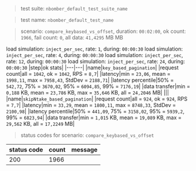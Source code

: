 > test suite: `nbomber_default_test_suite_name`

> test name: `nbomber_default_test_name`

> scenario: `compare_keybased_vs_offset`, duration: `00:02:00`, ok count: `1966`, fail count: `0`, all data: `41,4295` MB MB

load simulation: `inject_per_sec`, rate: `1`, during: `00:00:30`
load simulation: `inject_per_sec`, rate: `4`, during: `00:00:30`
load simulation: `inject_per_sec`, rate: `12`, during: `00:00:30`
load simulation: `inject_per_sec`, rate: `24`, during: `00:00:30`
|step|ok stats|
|---|---|
|name|`key_based_pagination`|
|request count|all = `1042`, ok = `1042`, RPS = `8,7`|
|latency|min = `23,06`, mean = `1998,11`, max = `7958,43`, StdDev = `2188,71`|
|latency percentile|50% = `542,72`, 75% = `3670,02`, 95% = `6094,85`, 99% = `7176,19`|
|data transfer|min = `0,188` KB, mean = `23,786` KB, max = `35,646` KB, all = `24,2046` MB|
|||
|name|`skipNtake_based_pagination`|
|request count|all = `924`, ok = `924`, RPS = `7,7`|
|latency|min = `33,29`, mean = `1800,11`, max = `8748,33`, StdDev = `2100,98`|
|latency percentile|50% = `441,09`, 75% = `3158,02`, 95% = `5939,2`, 99% = `6823,94`|
|data transfer|min = `1,015` KB, mean = `19,089` KB, max = `29,562` KB, all = `17,2249` MB|
> status codes for scenario: `compare_keybased_vs_offset`

|status code|count|message|
|---|---|---|
|200|1966||

